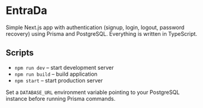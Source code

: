 # EntraDa

Simple Next.js app with authentication (signup, login, logout, password recovery) using Prisma and PostgreSQL. Everything is written in TypeScript.

## Scripts

- `npm run dev` – start development server
- `npm run build` – build application
- `npm start` – start production server

Set a `DATABASE_URL` environment variable pointing to your PostgreSQL instance before running Prisma commands.
